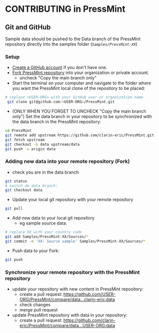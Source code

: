 # CONTRIBUTING in PressMint

## Git and GitHub

Sample data should be pushed to the Data branch of the PressMint repository directly into the samples folder
(*`Samples/PressMint-XX`*)

### Setup

- [Create a GitHub account](https://github.com/signup) if you don't have one.
- [Fork PressMint repository](https://github.com/clarin-eric/PressMint/fork) into your organization or private account.
  - uncheck "Copy the main branch only"
- Start the terminal on your computer and navigate to the folder where you want the PressMint local clone of the repository to be placed:

```bash
# replace <USER-ORG> with your GitHub user or organization name
 git clone git@github.com:<USER-ORG>/PressMint.git
```

- (ONLY WHEN YOU FORGET TO UNCHECK "Copy the main branch only") Set the data branch in your repository to be synchronized with the data branch in the PressMint repository:
```bash
cd PressMint
git remote add upstream https://github.com/clarin-eric/PressMint.git
git fetch upstream
git checkout -b data upstream/data
git push -u origin data
```

### Adding new data into your remote repository (Fork)
- check you are in the data branch

```bash
git status
# switch do data branch:
git checkout data
```
- Update your local git repository with your remote repository

```bash
git pull
```

- Add new data to your local git repository
  - eg sample source data:  

```bash
# replace XX with your country code
git add Samples/PressMint-XX/Sources/*
git commit -m 'XX: Source sample' Samples/PressMint-XX/Sources/*
```

- Push data to your Fork:

```bash
git push
```

### Synchronize your remote repository with the PressMint repository

- update your repository with new content in PressMint repository:
  - create a pull request: https://github.com/USER-ORG/PressMint/compare/data...clarin-eric:data
  - check changes
  - merge pull request
- update PressMint repository with data in your repository:
  - create a pull request: https://github.com/clarin-eric/PressMint/compare/data...USER-ORG:data




